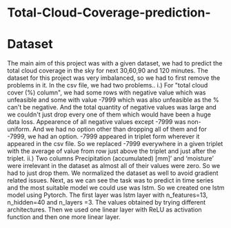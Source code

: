 # Total-Cloud-Coverage-prediction-
<h1>Dataset</h1>
The main aim of this project was with a given dataset, we had to predict the total cloud coverage in the sky for next 30,60,90 and 120 minutes. The dataset for this project was very imbalanced, so we had to first remove the problems in it.
In the csv file, we had two problems.. 
i.) For "total cloud cover (%) column", we had some rows with negative value which was unfeasible and some with value -7999 which was also unfeasible as the % can't be negative. And the total quantity of negative values was large and we couldn't just drop every one of them which would have been a huge data loss. Appearence of all negative values except -7999 was non-uniform. And we had no option other than dropping all of them and for -7999, we had an option. -7999 appeared in triplet form wherever it appeared in the csv file. So we replaced -7999 everywhere in a given triplet with the average of value from row just above the triplet and just after the triplet.
ii.) Two columns Precipitation (accumulated) [mm]’ and ‘moisture’ were irrelevant in the dataset as almost all of their values were zero. So we had to just drop them.
We normalized the dataset as well to avoid gradient related issues.
Next, as we can see the task was to predict in time series and the most suitable model we could use was lstm. So we created one lstm model using Pytorch.
The first layer was lstm layer with n_features=13, n_hidden=40 and n_layers =3. The values obtained by trying different architectures. Then we used one linear layer with ReLU as activation function and then one more linear layer.
